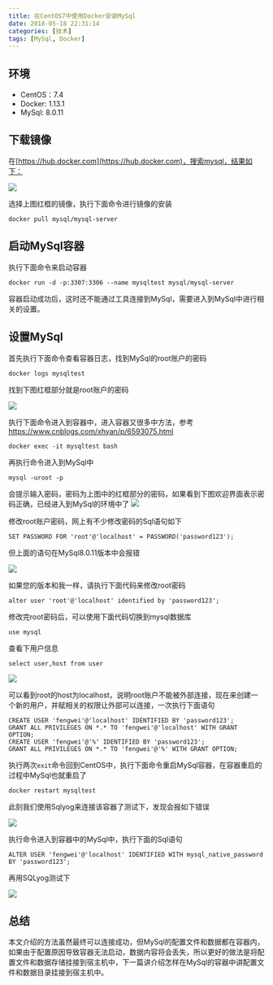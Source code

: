```yaml
---
title: 在CentOS7中使用Docker安装MySql
date: 2018-05-18 22:31:14
categories: [技术]
tags: [MySql, Docker]
---
```


## 环境

 * CentOS：7.4
 * Docker: 1.13.1
 * MySql: 8.0.11

 <!--more-->

## 下载镜像

在[https://hub.docker.com](https://hub.docker.com)，搜索mysql，结果如下：

![](https://cdn.jsdelivr.net/gh/oec2003/hblog-images/img/202201260656388.jpg)

选择上图红框的镜像，执行下面命令进行镜像的安装

```
docker pull mysql/mysql-server
```

## 启动MySql容器

执行下面命令来启动容器

```
docker run -d -p:3307:3306 --name mysqltest mysql/mysql-server
```

容器启动成功后，这时还不能通过工具连接到MySql，需要进入到MySql中进行相关的设置。

## 设置MySql

首先执行下面命令查看容器日志，找到MySql的root账户的密码

```
docker logs mysqltest
```

找到下图红框部分就是root账户的密码

![](https://cdn.jsdelivr.net/gh/oec2003/hblog-images/img/202201260656301.jpg)

执行下面命令进入到容器中，进入容器又很多中方法，参考[https://www.cnblogs.com/xhyan/p/6593075.html
](https://www.cnblogs.com/xhyan/p/6593075.html)

```
docker exec -it mysqltest bash
```

再执行命令进入到MySql中

```
mysql -uroot -p
```

会提示输入密码，密码为上图中的红框部分的密码，如果看到下图欢迎界面表示密码正确，已经进入到MySql的环境中了
![](https://cdn.jsdelivr.net/gh/oec2003/hblog-images/img/202201260656930.jpg)

修改root账户密码，网上有不少修改密码的Sql语句如下

```
SET PASSWORD FOR 'root'@'localhost' = PASSWORD('password123');
```

但上面的语句在MySql8.0.11版本中会报错

![](https://cdn.jsdelivr.net/gh/oec2003/hblog-images/img/202201260657966.jpg)

如果您的版本和我一样，请执行下面代码来修改root密码

```
alter user 'root'@'localhost' identified by 'password123';
```

修改完root密码后，可以使用下面代码切换到mysql数据库

```
use mysql
```

查看下用户信息

```
select user,host from user
```

![](https://cdn.jsdelivr.net/gh/oec2003/hblog-images/img/202201260657312.jpg)

可以看到root的host为localhost，说明root账户不能被外部连接，现在来创建一个新的用户，并赋相关的权限让外部可以连接，一次执行下面语句

```
CREATE USER 'fengwei'@'localhost' IDENTIFIED BY 'password123';
GRANT ALL PRIVILEGES ON *.* TO 'fengwei'@'localhost' WITH GRANT OPTION;
CREATE USER 'fengwei'@'%' IDENTIFIED BY 'password123';
GRANT ALL PRIVILEGES ON *.* TO 'fengwei'@'%' WITH GRANT OPTION;
```

执行两次`exit`命令回到CentOS中，执行下面命令重启MySql容器，在容器重启的过程中MySql也就重启了

```
docker restart mysqltest
```

此刻我们使用Sqlyog来连接该容器了测试下，发现会报如下错误

![](https://cdn.jsdelivr.net/gh/oec2003/hblog-images/img/202201260657671.jpg)

执行命令进入到容器中的MySql中，执行下面的Sql语句

```
ALTER USER 'fengwei'@'localhost' IDENTIFIED WITH mysql_native_password BY 'password123';
```

再用SQLyog测试下

![](https://cdn.jsdelivr.net/gh/oec2003/hblog-images/img/202201260657774.jpg)

## 总结

本文介绍的方法虽然最终可以连接成功，但MySql的配置文件和数据都在容器内，如果由于配置原因导致容器无法启动，数据内容将会丢失，所以更好的做法是将配置文件和数据存储挂接到宿主机中，下一篇讲介绍怎样在MySql的容器中讲配置文件和数据目录挂接到宿主机中。

